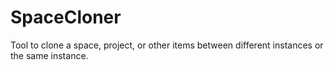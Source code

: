 # SpaceCloner
Tool to clone a space, project, or other items between different instances or the same instance.
